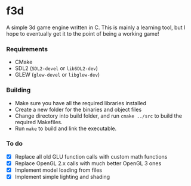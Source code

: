# f3d
A simple 3d game engine written in C. This is mainly a learning tool,
 but I hope to eventually get it to the point of being a working game!
### Requirements
- CMake
- SDL2 (`SDL2-devel` or `libSDL2-dev`)
- GLEW (`glew-devel` or `libglew-dev`)

### Building
- Make sure you have all the required libraries installed
- Create a new folder for the binaries and object files
- Change directory into build folder, and run `cmake ../src` to build the required Makefiles.
- Run `make` to build and link the executable.

### To do
- [X] Replace all old GLU function calls with custom math functions
- [X] Replace OpenGL 2.x calls with much better OpenGL 3 ones
- [X] Implement model loading from files
- [X] Implement simple lighting and shading
